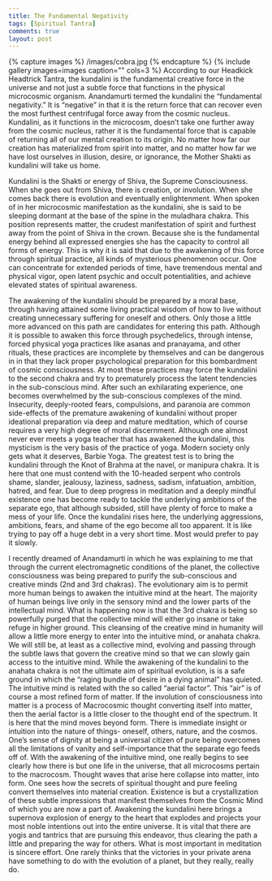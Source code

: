 ```yaml
---
title: The Fundamental Negativity
tags: [Spiritual Tantra]
comments: true
layout: post
---
```


{% capture images %}
	/images/cobra.jpg
{% endcapture %}
{% include gallery images=images caption="" cols=3 %}
According to our Headkick Headtrick Tantra, the kundalini is the fundamental creative force in the universe and not just a subtle force that functions in the physical microcosmic organism. Anandamurti termed the kundalini the “fundamental negativity.” It is “negative” in that it is the return force that can recover even the most furthest centrifugal force away from the cosmic nucleus. Kundalini, as it functions in the microcosm, doesn’t take one further away from the cosmic nucleus, rather it is the fundamental force that is capable of returning all of our mental creation to its origin. No matter how far our creation has materialized from spirit into matter, and no matter how far we have lost ourselves in illusion, desire, or ignorance, the Mother Shakti as kundalini will take us home. 

Kundalini is the Shakti or energy of Shiva, the Supreme Consciousness. When she goes out from Shiva, there is creation, or involution. When she comes back there is evolution and eventually enlightenment.
When spoken of in her microcosmic manifestation as the kundalini, she is said to be sleeping dormant at the base of the spine in the muladhara chakra. This position represents matter, the crudest manifestation of spirit and furthest away from the point of Shiva in the crown. Because she is the fundamental energy behind all expressed energies she has the capacity to control all forms of energy. This is why it is said that due to the awakening of this force through spiritual practice, all kinds of mysterious phenomenon occur. One can concentrate for extended periods of time, have tremendous mental and physical vigor, open latent psychic and occult potentialities, and achieve elevated states of spiritual awareness.

The awakening of the kundalini should be prepared by a moral base, through having attained some living practical wisdom of how to live without creating unnecessary suffering for oneself and others. Only those a little more advanced on this path are candidates for entering this path. Although it is possible to awaken this force through psychedelics, through intense, forced physical yoga practices like asanas and pranayama, and other rituals, these practices are incomplete by themselves and can be dangerous in in that they lack proper psychological preparation for this bombardment of cosmic consciousness. At most these practices may force the kundalini to the second chakra and try to prematurely process the latent tendencies in the sub-conscious mind. After such an exhilarating experience, one becomes overwhelmed by the sub-conscious complexes of the mind. Insecurity, deeply-rooted fears, compulsions, and paranoia are common side-effects of the premature awakening of kundalini without proper ideational preparation via deep and mature meditation, which of course requires a very high degree of moral discernment. Although one almost never ever meets a yoga teacher that has awakened the kundalini, this mysticism is the very basis of the practice of yoga. Modern society only gets what it deserves, Barbie Yoga.
The greatest test is to bring the kundalini through the Knot of Brahma at the navel, or manipura chakra. It is here that one must contend with the 10-headed serpent who controls shame, slander, jealousy, laziness, sadness, sadism, infatuation, ambition, hatred, and fear. Due to deep progress in meditation and a deeply mindful existence one has become ready to tackle the underlying ambitions of the separate ego, that although subsided, still have plenty of force to make a mess of your life. Once the kundalini rises here, the underlying aggressions, ambitions, fears, and shame of the ego become all too apparent. It is like trying to pay off a huge debt in a very short time. Most would prefer to pay it slowly.

I recently dreamed of Anandamurti in which he was explaining to me that through the current electromagnetic conditions of the planet, the collective consciousness was being prepared to purify the sub-conscious and creative minds (2nd and 3rd chakras). The evolutionary aim is to permit more human beings to awaken the intuitive mind at the heart. The majority of human beings live only in the sensory mind and the lower parts of the intellectual mind. What is happening now is that the 3rd chakra is being so powerfully purged that the collective mind will either go insane or take refuge in higher ground. This cleansing of the creative mind in humanity will allow a little more energy to enter into the intuitive mind, or anahata chakra. We will still be, at least as a collective mind, evolving and passing through the subtle laws that govern the creative mind so that we can slowly gain access to the intuitive mind.
While the awakening of the kundalini to the anahata chakra is not the ultimate aim of spiritual evolution, is is a safe ground in which the “raging bundle of desire in a dying animal” has quieted.
The intuitive mind is related with the so called “aerial factor”. This “air” is of course a most refined form of matter. If the involution of consciousness into matter is a process of Macrocosmic thought converting itself into matter, then the aerial factor is a little closer to the thought end of the spectrum. It is here that the mind moves beyond form. There is immediate insight or intuition into the nature of things- oneself, others, nature, and the cosmos. One’s sense of dignity at being a universal citizen of pure being overcomes all the limitations of vanity and self-importance that the separate ego feeds off of.
With the awakening of the intuitive mind, one really begins to see clearly how there is but one life in the universe, that all microcosms pertain to the macrocosm. Thought waves that arise here collapse into matter, into form. One sees how the secrets of spiritual thought and pure feeling convert themselves into material creation. Existence is but a crystallization of these subtle impressions that manifest themselves from the Cosmic Mind of which you are now a part of. Awakening the kundalini here brings a supernova explosion of energy to the heart that explodes and projects your most noble intentions out into the entire universe. It is vital that there are yogis and tantrics that are pursuing this endeavor, thus clearing the path a little and preparing the way for others.
What is most important in meditation is sincere effort. One rarely thinks that the victories in your private arena have something to do with the evolution of a planet, but they really, really do.

